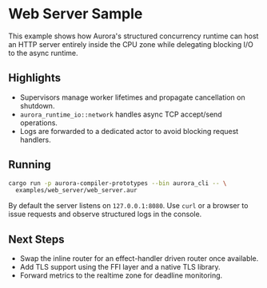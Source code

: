 # Web Server Sample

This example shows how Aurora's structured concurrency runtime can host an HTTP
server entirely inside the CPU zone while delegating blocking I/O to the async
runtime.

## Highlights
- Supervisors manage worker lifetimes and propagate cancellation on shutdown.
- `aurora_runtime_io::network` handles async TCP accept/send operations.
- Logs are forwarded to a dedicated actor to avoid blocking request handlers.

## Running

```bash
cargo run -p aurora-compiler-prototypes --bin aurora_cli -- \
  examples/web_server/web_server.aur
```

By default the server listens on `127.0.0.1:8080`. Use `curl` or a browser to
issue requests and observe structured logs in the console.

## Next Steps
- Swap the inline router for an effect-handler driven router once available.
- Add TLS support using the FFI layer and a native TLS library.
- Forward metrics to the realtime zone for deadline monitoring.
